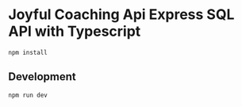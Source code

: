 # Joyful Coaching Api Express SQL API with Typescript

```
npm install
```

## Development

```
npm run dev
```
